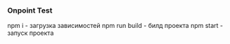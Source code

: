### Onpoint Test

npm i - загрузка зависимостей
npm run build - билд проекта
npm start - запуск проекта
